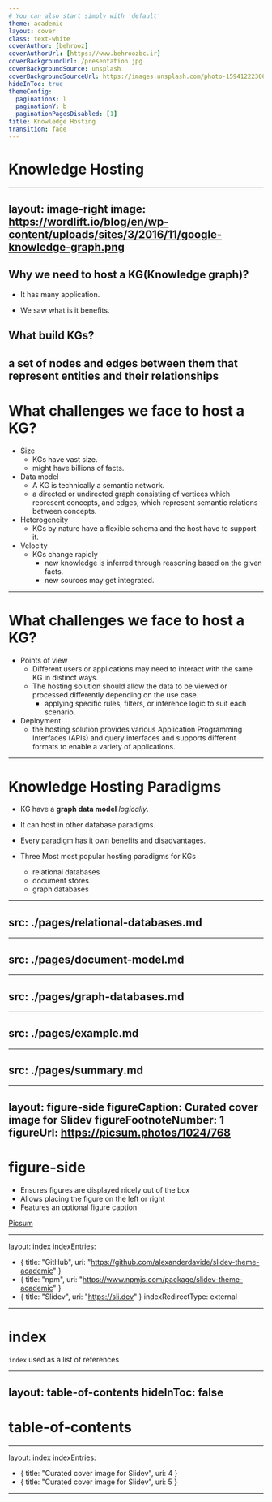 ```yaml
---
# You can also start simply with 'default'
theme: academic
layout: cover
class: text-white
coverAuthor: [behrooz]
coverAuthorUrl: [https://www.behroozbc.ir]
coverBackgroundUrl: /presentation.jpg
coverBackgroundSource: unsplash
coverBackgroundSourceUrl: https://images.unsplash.com/photo-1594122230689-45899d9e6f69?ixlib=rb-1.2.1&ixid=MnwxMjA3fDB8MHxwaG90by1wYWdlfHx8fGVufDB8fHx8&auto=format&fit=crop&w=1170&q=80
hideInToc: true
themeConfig:
  paginationX: l
  paginationY: b
  paginationPagesDisabled: [1]
title: Knowledge Hosting
transition: fade
---
```


# Knowledge Hosting

<Pagination classNames="text-gray-300" />


---
layout: image-right
image: https://wordlift.io/blog/en/wp-content/uploads/sites/3/2016/11/google-knowledge-graph.png
---

<v-clicks >

## Why we need to host a KG(Knowledge graph)?

- It has many application. 

- We saw what is it benefits.


## What build KGs?


a set of nodes and edges between them that
 represent entities and their relationships
</v-clicks>
---

# What challenges we face to host a KG?

<v-clicks>

- Size
  - KGs have vast size.
  - might have billions of facts.
- Data model
  - A KG is technically a semantic network.
  - a directed or undirected graph consisting of vertices which represent concepts,
 and edges, which represent semantic relations between concepts.
 - Heterogeneity
   - KGs by nature have a flexible schema and the host have to support it.
- Velocity
  - KGs change rapidly
    - new knowledge is inferred through reasoning based on the given facts.
    - new sources may get integrated.
</v-clicks>


---

# What challenges we face to host a KG?
<v-clicks>


- Points of view
  - Different users or applications may need to interact with the same KG in distinct ways.
  - The hosting solution should allow the data to be viewed or processed differently depending on the use case.
    - applying specific rules, filters, or inference logic to suit each scenario.
- Deployment
  - the hosting solution provides various Application Programming Interfaces (APIs) and query interfaces and supports different formats to enable a variety of applications.
</v-clicks>

---

# Knowledge Hosting Paradigms

<v-clicks depth="2">

- KG have a **graph data model** *logically*.

- It can host in other database paradigms.

- Every paradigm has it own benefits and disadvantages.
- Three Most most popular hosting paradigms for KGs
  -  relational databases
  - document stores
  - graph databases
</v-clicks>

---
src: ./pages/relational-databases.md
---

---
src: ./pages/document-model.md
---

---
src: ./pages/graph-databases.md
---

---
src: ./pages/example.md
---

---
src: ./pages/summary.md
---

---
layout: figure-side
figureCaption: Curated cover image for Slidev
figureFootnoteNumber: 1
figureUrl: https://picsum.photos/1024/768
---

# figure-side

- Ensures figures are displayed nicely out of the box
- Allows placing the figure on the left or right
- Features an optional figure caption

<Footnotes separator>
  <Footnote :number=1><a href="https://picsum.photos/" rel="noreferrer" target="_blank">Picsum</a></Footnote>
</Footnotes>


---
layout: index
indexEntries:
  - { title: "GitHub", uri: "https://github.com/alexanderdavide/slidev-theme-academic" }
  - { title: "npm", uri: "https://www.npmjs.com/package/slidev-theme-academic" }
  - { title: "Slidev", uri: "https://sli.dev" }
indexRedirectType: external
---

# index

`index` used as a list of references


---
layout: table-of-contents
hideInToc: false
---

# table-of-contents
---
layout: index
indexEntries:
  - { title: "Curated cover image for Slidev", uri: 4 }
  - { title: "Curated cover image for Slidev", uri: 5 }
---
